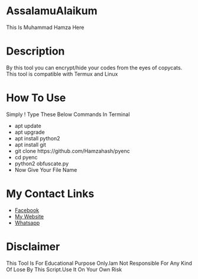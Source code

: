 <h1>AssalamuAlaikum</h1>
<p>This Is Muhammad Hamza Here</p>
<h1>Description</h1>
<p>By this tool you can encrypt/hide your codes from the eyes of copycats. This tool is compatible with Termux and Linux</p>
<h1>How To Use</h1>
<p>Simply ! Type These Below Commands In Terminal </p>
<ul>
    <li>apt update</li>
    <li>apt upgrade</li>
    <li>apt install python2</li>
    <li>apt install git</li>
    <li>git clone https://github.com/Hamzahash/pyenc</li>
    <li>cd pyenc</li>
    <li>python2 obfuscate.py</li>
    <li>Now Give Your File Name</li>
</ul>
<h1>My Contact Links</h1>
<ul>
    <li><a href="www.facebook.com/muhammad.hamza1626">Facebook</a></li>
    <li><a href="https://muhammad.hamza365.byethost7.com">My Website</a></li>
    <li><a href="https://wa.me/+923097992202">Whatsapp</a></li>
</ul>
<h1>Disclaimer</h1>
<p>This Tool Is For Educational Purpose Only.Iam Not Responsible For Any Kind Of Lose By This Script.Use It On Your Own Risk</p>
